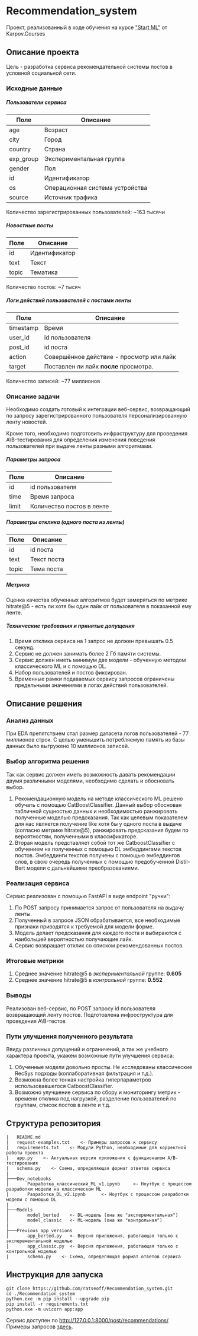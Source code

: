 # Recommendation_system
Проект, реализованный в ходе обучения на курсе ["Start ML"](https://karpov.courses/ml-start) от Karpov.Courses

## Описание проекта

Цель - разработка сервиса рекомендательной системы постов в условной социальной сети.

### Исходные данные
##### Пользователи сервиса
| Поле      | Описание                        |
|-----------|---------------------------------|
| age       | Возраст                         |
| city      | Город                           |
| country   | Страна                          |
| exp_group | Экспериментальная группа        |
| gender    | Пол                             |
| id        | Идентификатор                   |
| os        | Операционная система устройства |
| source    | Источник трафика                |
Количество зарегистрированных пользователей: ~163 тысячи

##### Новостные посты
| Поле  | Описание      |
|-------|---------------|
| id    | Идентификатор |
| text  | Текст         |
| topic | Тематика      |
Количество постов: ~7 тысяч

##### Логи действий пользователей с постами ленты
| Поле      | Описание                                 |
|-----------|------------------------------------------|
| timestamp | Время                                    |
| user_id   | id пользователя                          |
| post_id   | id поста                                 |
| action    | Совершённое действие - просмотр или лайк |
| target    | Поставлен ли лайк **после** просмотра.   |
Количество записей: ~77 миллионов

### Описание задачи

Необходимо создать готовый к интеграции веб-сервис, возвращающий по запросу зарегистрированного
пользователя персонализированную ленту новостей.

Кроме того, необходимо подготовить инфраструктуру для проведения A\B-тестирования для определения изменения поведения
пользователей при выдаче ленты разными алгоритмами.

##### Параметры запроса
| Поле  | Описание                  |
|-------|---------------------------|
| id    | id пользователя           |
| time  | Время запроса             |
| limit | Количество постов в ленте |

##### Параметры отклика (одного поста из ленты)
| Поле  | Описание    |
|-------|-------------|
| id    | id поста    |
| text  | Текст поста |
| topic | Тема поста  |

##### Метрика
Оценка качества обученных алгоритмов будет замеряться по метрике hitrate@5 - есть ли хотя бы один лайк от пользователя в показанной ему ленте.

##### Технические требования и принятые допущения
1. Время отклика сервиса на 1 запрос не должен превышать 0.5 секунд.
2. Сервис не должен занимать более 2 Гб памяти системы.
3. Сервис должен иметь минимум две модели - обученную методом классического ML и с помощью DL.
4. Набор пользователей и постов фиксирован.
5. Временные рамки подаваемых сервису запросов ограничены предельными значениями в логах действий пользователей.

## Описание решения

### Анализ данных
При EDA препятствием стал размер датасета логов пользователей - 77 миллионов строк.
С целью уменьшить потребляемую память из базы данных было выгружено 10 миллионов записей.

### Выбор алгоритма решения
Так как сервис должен иметь возможность давать рекомендации двумя различными моделями, 
необходимо сделать и обосновать выбор.
1. Рекомендационную модель на методе классического ML решено обучать с помощью CatBoostClassifier.
Данный выбор обоснован табличной сущностью данных и необходимостью ранжировать полученные моделью предсказания.
Так как целевым показателем для нас является получение like хотя бы у одного поста в выдаче (согласно метрике hitrate@5),
ранжировать предсказания будем по вероятностям, полученными в классификаторе.
2. Вторая модель представляет собой тот же CatboostClassifier с обучением на полученных с помощью DL эмбеддингами
текстов постов. Эмбеддинги текстов получены с помощью эмбеддингов слов, в свою очередь
полученных с помощью предобученной Distil-Bert модели с дальнейшими преобразованиями.

### Реализация сервиса
Сервис реализован с помощью FastAPI в виде endpoint "ручки":
1. По POST запросу принимается запрос от пользователя на выдачу ленты.
2. Полученный в запросе JSON обрабатывается, все необходимые признаки приводятся к требуемой для модели форме.
3. Модель делает предсказания для каждого поста и выбираются с наибольшей вероятностью получающие лайк.
4. Сервис возвращает отклик со списком рекомендованных постов.

### Итоговые метрики
1. Среднее значение hitrate@5 в _экспериментальной_ группе: **0.605**
2. Среднее значение hitrate@5 в _контрольной_ группе: **0.552**

### Выводы

Реализован веб-сервис, по POST запросу id пользователя возвращающий ленту постов.
Подготовлена инфроструктура для проведения A\B-тестов

### Пути улучшения полученного результата
Ввиду различных допущений и ограничений, а так же учебного характера проекта, укажем возможные пути улучшения сервиса:
1. Обученные модели довольно просты. Не исследованы классические RecSys подходы (коллаборативная фильтрация и т.д.).
2. Возможна более тонкая настройка гиперпараметров использовавшегося CatboostClassifier.
3. Возможно улучшение сервиса по сбору и мониторингу метрик - времени отклика под нагрузкой, разделение пользователей по группам, список постов в ленте и т.д.

## Структура репозитория

```buildoutcfg
|   README.md
|   request-examples.txt    <- Примеры запросов к сервису
|   requirements.txt    <- Модули Python, необходимые для корректной работы проекта
|   app.py    <- Актуальная версия приложения с функционалом A/B-тестирования
|   schema.py    <- Схема, определяющая формат ответов сервиса
|
├───Dev_notebooks
│       Разработка_классический_ML_v1.ipynb     <- Ноутбук с процессом разработки модели на классическом ML
│       Разработка_DL_v2.ipynb      <- Ноутбук с процессом разработки модели с помощью DL
|       
├───Models
│       model_berted    <- DL-модель (она же "эксперементальная")
│       model_classic   <- ML-модель (она же "контрольная")
|
├───Previous_app_versions
│       app_berted.py   <- Версия приложения, работающая только с эксперементальной моделью
│       app_classic.py  <- Версия приложения, работающая только с контрольной моделью
|       schema.py    <- Схема, определяющая формат ответов сервиса
```

## Инструкция для запуска

`git clone https://github.com/ratseoff/Recommendation_system.git` <br />
`cd ./Recommendation_system` <br />
`python.exe -m pip install --upgrade pip` <br />
`pip install -r requirements.txt` <br />
`python.exe -m uvicorn app:app` <br />

Сервис доступен по http://127.0.0.1:8000/post/recommendations/
Примеры запросов [здесь](request_examples.txt).
